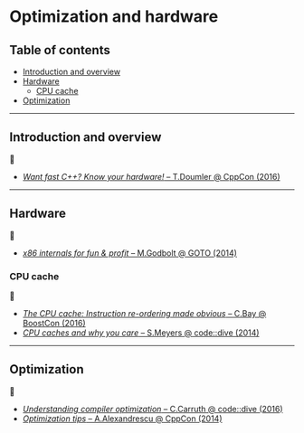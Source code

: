 # Optimization and hardware

## Table of contents

* [Introduction and overview](#introduction-and-overview)
* [Hardware](#hardware)
	* [CPU cache](#cpu-cache)
* [Optimization](#optimization)

---

## Introduction and overview

:movie_camera:

* [*Want fast C++? Know your hardware!* &ndash; T.Doumler @ CppCon (2016)](https://www.youtube.com/watch?v=BP6NxVxDQIs)

---

## Hardware

:movie_camera:

* [*x86 internals for fun & profit* &ndash; M.Godbolt @ GOTO (2014)](https://www.youtube.com/watch?v=hgcNM-6wr34)

### CPU cache

:movie_camera:

* [*The CPU cache: Instruction re-ordering made obvious* &ndash; C.Bay @ BoostCon (2016)](https://www.youtube.com/watch?v=tNkVUIv2gEE)
* [*CPU caches and why you care* &ndash; S.Meyers @ code::dive (2014)](https://www.youtube.com/watch?v=WDIkqP4JbkE)

---

## Optimization

:movie_camera:

* [*Understanding compiler optimization* &ndash; C.Carruth @ code::dive (2016)](https://www.youtube.com/watch?v=haQ2cijhvhE)
* [*Optimization tips* &ndash; A.Alexandrescu @ CppCon (2014)](https://www.youtube.com/watch?v=Qq_WaiwzOtI)
